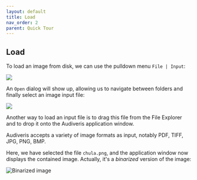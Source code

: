 ```yaml
---
layout: default
title: Load
nav_order: 2
parent: Quick Tour
---
```

## Load

To load an image from disk, we can use the pulldown menu `File | Input`:

![](../assets/images/file_input.png)

An `Open` dialog will show up, allowing us to navigate between folders and finally select an image
input file:

![](../assets/images/open_dialog.png)

Another way to load an input file is to drag this file from the File Explorer and to drop it onto
the Audiveris application window.

Audiveris accepts a variety of image formats as input, notably PDF, TIFF, JPG, PNG, BMP.

Here, we have selected the file `chula.png`, and the application window now displays the
contained image.
Actually, it's a *binarized* version of the image:

![Binarized image](../assets/images/chula_binarized.png)
